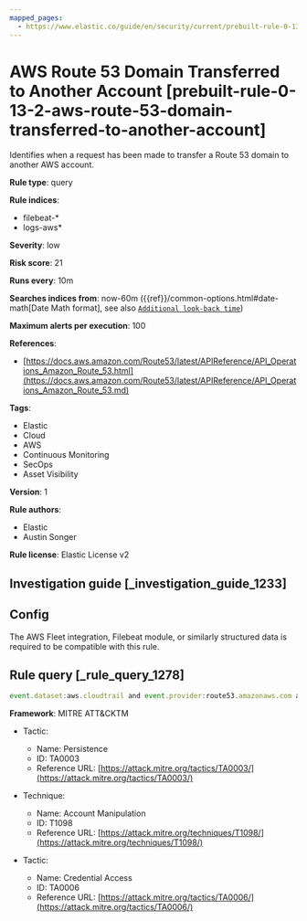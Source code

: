 ```yaml
---
mapped_pages:
  - https://www.elastic.co/guide/en/security/current/prebuilt-rule-0-13-2-aws-route-53-domain-transferred-to-another-account.html
---
```


# AWS Route 53 Domain Transferred to Another Account [prebuilt-rule-0-13-2-aws-route-53-domain-transferred-to-another-account]

Identifies when a request has been made to transfer a Route 53 domain to another AWS account.

**Rule type**: query

**Rule indices**:

* filebeat-*
* logs-aws*

**Severity**: low

**Risk score**: 21

**Runs every**: 10m

**Searches indices from**: now-60m ({{ref}}/common-options.html#date-math[Date Math format], see also [`Additional look-back time`](docs-content://solutions/security/detect-and-alert/create-detection-rule.md#rule-schedule))

**Maximum alerts per execution**: 100

**References**:

* [https://docs.aws.amazon.com/Route53/latest/APIReference/API_Operations_Amazon_Route_53.html](https://docs.aws.amazon.com/Route53/latest/APIReference/API_Operations_Amazon_Route_53.md)

**Tags**:

* Elastic
* Cloud
* AWS
* Continuous Monitoring
* SecOps
* Asset Visibility

**Version**: 1

**Rule authors**:

* Elastic
* Austin Songer

**Rule license**: Elastic License v2

## Investigation guide [_investigation_guide_1233]

## Config

The AWS Fleet integration, Filebeat module, or similarly structured data is required to be compatible with this rule.

## Rule query [_rule_query_1278]

```js
event.dataset:aws.cloudtrail and event.provider:route53.amazonaws.com and event.action:TransferDomainToAnotherAwsAccount and event.outcome:success
```

**Framework**: MITRE ATT&CKTM

* Tactic:

    * Name: Persistence
    * ID: TA0003
    * Reference URL: [https://attack.mitre.org/tactics/TA0003/](https://attack.mitre.org/tactics/TA0003/)

* Technique:

    * Name: Account Manipulation
    * ID: T1098
    * Reference URL: [https://attack.mitre.org/techniques/T1098/](https://attack.mitre.org/techniques/T1098/)

* Tactic:

    * Name: Credential Access
    * ID: TA0006
    * Reference URL: [https://attack.mitre.org/tactics/TA0006/](https://attack.mitre.org/tactics/TA0006/)



